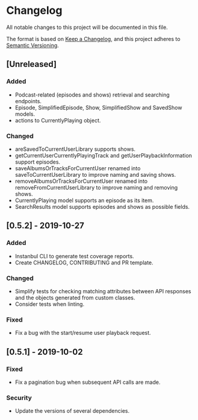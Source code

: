 # Changelog

All notable changes to this project will be documented in this file.

The format is based on [Keep a Changelog](https://keepachangelog.com/en/1.0.0/), and this project adheres to [Semantic Versioning](https://semver.org/spec/v2.0.0.html).

## [Unreleased]

### Added

-   Podcast-related (episodes and shows) retrieval and searching endpoints.
-   Episode, SimplifiedEpisode, Show, SimplifiedShow and SavedShow models.
-   actions to CurrentlyPlaying object.

### Changed

-   areSavedToCurrentUserLibrary supports shows.
-   getCurrentUserCurrentlyPlayingTrack and getUserPlaybackInformation support episodes.
-   saveAlbumsOrTracksForCurrentUser renamed into saveToCurrentUserLibrary to improve naming and saving shows.
-   removeAlbumsOrTracksForCurrentUser renamed into removeFromCurrentUserLibrary to improve naming and removing shows.
-   CurrentlyPlaying model supports an episode as its item.
-   SearchResults model supports episodes and shows as possible fields.

## [0.5.2] - 2019-10-27

### Added

-   Instanbul CLI to generate test coverage reports.
-   Create CHANGELOG, CONTRIBUTING and PR template.

### Changed

-   Simplify tests for checking matching attributes between API responses and the objects generated from custom classes.
-   Consider tests when linting.

### Fixed

-   Fix a bug with the start/resume user playback request.

## [0.5.1] - 2019-10-02

### Fixed

-   Fix a pagination bug when subsequent API calls are made.

### Security

-   Update the versions of several dependencies.
